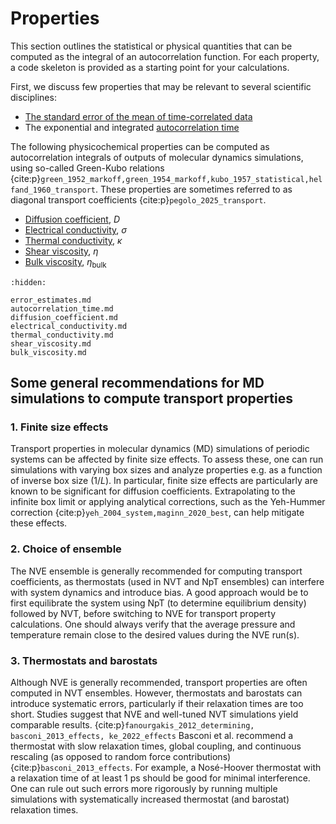 # Properties

This section outlines the statistical or physical quantities
that can be computed as the integral of an autocorrelation function.
For each property, a code skeleton is provided
as a starting point for your calculations.

First, we discuss few properties that may be relevant to several scientific disciplines:

- [The standard error of the mean of time-correlated data](error_estimates.md)
- The exponential and integrated [autocorrelation time](autocorrelation_time.md)

The following physicochemical properties can be computed
as autocorrelation integrals of outputs of molecular dynamics simulations,
using so-called Green-Kubo relations
{cite:p}`green_1952_markoff,green_1954_markoff,kubo_1957_statistical,helfand_1960_transport`.
These properties are sometimes referred to as diagonal transport coefficients {cite:p}`pegolo_2025_transport`.

- [Diffusion coefficient](diffusion_coefficient.md), $D$
- [Electrical conductivity](electrical_conductivity.md), $\sigma$
- [Thermal conductivity](thermal_conductivity.md), $\kappa$
- [Shear viscosity](shear_viscosity.md), $\eta$
- [Bulk viscosity](bulk_viscosity.md), $\eta_\text{bulk}$

```{toctree}
:hidden:

error_estimates.md
autocorrelation_time.md
diffusion_coefficient.md
electrical_conductivity.md
thermal_conductivity.md
shear_viscosity.md
bulk_viscosity.md
```

## Some general recommendations for MD simulations to compute transport properties

### 1. Finite size effects

Transport properties in molecular dynamics (MD) simulations of periodic systems can be
affected by finite size effects. To assess these, one can run simulations with varying box sizes
and analyze properties e.g. as a function of inverse box size (1/$L$).
In particular, finite size effects are particularly are known to be significant for diffusion coefficients.
Extrapolating to the infinite box limit or applying analytical corrections,
such as the Yeh-Hummer correction {cite:p}`yeh_2004_system,maginn_2020_best`,
can help mitigate these effects.

### 2. Choice of ensemble

The NVE ensemble is generally recommended for computing transport coefficients, as thermostats
(used in NVT and NpT ensembles) can interfere with system dynamics and introduce bias.
A good approach would be to first equilibrate the system using NpT (to determine equilibrium density)
followed by NVT, before switching to NVE for transport property calculations. One should always verify
that the average pressure and temperature remain close to the desired values during the NVE run(s).

### 3. Thermostats and barostats

Although NVE is generally recommended, transport properties are often computed in NVT ensembles.
However, thermostats and barostats can introduce systematic errors,
particularly if their relaxation times are too short.
Studies suggest that NVE and well-tuned NVT simulations yield comparable results.
{cite:p}`fanourgakis_2012_determining, basconi_2013_effects, ke_2022_effects`
Basconi et al. recommend a thermostat with slow relaxation times, global coupling,
and continuous rescaling (as opposed to random force contributions) {cite:p}`basconi_2013_effects`.
For example, a Nosé-Hoover thermostat with a relaxation time of at least 1 ps
should be good for minimal interference.
One can rule out such errors more rigorously by running multiple simulations
with systematically increased thermostat (and barostat) relaxation times.
